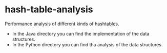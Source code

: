 # hash-table-analysis
Performance analysis of different kinds of hashtables.
- In the Java directory you can find the implementation of the data structures.
- In the Python directory you can find tha analysis of the data structures. 

